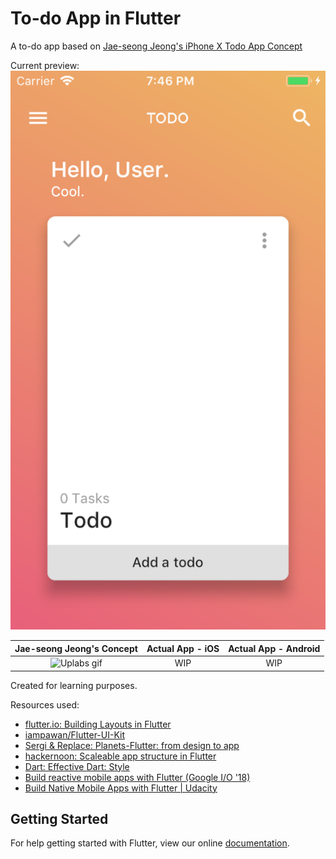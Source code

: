 # To-do App in Flutter

A to-do app based on [Jae-seong Jeong's iPhone X Todo App Concept](https://www.uplabs.com/posts/iphone-x-todo-concept)

Current preview: ![preview](preview.png)

Jae-seong Jeong's Concept| Actual App - iOS | Actual App - Android
:---: | :---: | :---:
![Uplabs gif](https://assets.materialup.com/uploads/da09280d-54f6-48dd-ab80-b63d0c00e1d9/preview.gif)| WIP | WIP

Created for learning purposes.

Resources used:
* [flutter.io: Building Layouts in Flutter](https://flutter.io/tutorials/layout/)
* [iampawan/Flutter-UI-Kit](https://github.com/iampawan/Flutter-UI-Kit)
* [Sergi & Replace: Planets-Flutter: from design to app](https://sergiandreplace.com/planets-flutter-from-design-to-app/)
* [hackernoon: Scaleable app structure in Flutter](https://hackernoon.com/scalable-app-structure-in-flutter-dad61a4bc389)
* [Dart: Effective Dart: Style](https://www.dartlang.org/guides/language/effective-dart/style#do-name-import-prefixes-using-lowercase_with_underscores)
* [Build reactive mobile apps with Flutter (Google I/O '18)
](https://www.youtube.com/watch?v=RS36gBEp8OI)
* [Build Native Mobile Apps with Flutter | Udacity](https://www.udacity.com/course/build-native-mobile-apps-with-flutter--ud905)

## Getting Started

For help getting started with Flutter, view our online
[documentation](https://flutter.io/).
